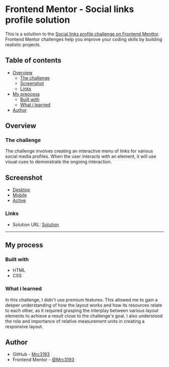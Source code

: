 # Frontend Mentor - Social links profile solution

This is a soluition to the [Social links profile challenge on Frontend Menttor](https://www.frontendmentor.io/challenges/social-links-profile-UG32l9m6dQ). Frontend Mentor challenges help you improve your coding skills by building realistic projects. 

## Table of contents

- [Overview](#overview)
  - [The challenge](#the-challenge)
  - [Screenshot](#screenshot)
  - [Links](#links)
- [My preocess](#my-process)
  - [Built with](#built-with)
  - [What i learned](#what-i-learned)
- [Author](#author)

## Overview

### The challenge

The challenge involves creating an interactive menu of links for various social media profiles. When the user interacts with an element, it will use visual cues to demonstrate the ongoing interaction.

## Screenshot

- [Desktop](https://prnt.sc/13WvjbxoHiO3)
- [Mobile](https://prnt.sc/yzSHCIC6UcXb)
- [Active](https://prnt.sc/zw-6sf0PvrM1)

### Links

- Solution URL: [Solution](https://mrc3193.github.io/social-links-profile/)

---

## My process

### Built with

- HTML
- CSS

### What i learned

In this challenge, I didn't use premium features. This allowed me to gain a deeper understanding of how the layout works and how its resources relate to each other, as it required grasping the interplay between various layout elements to achieve a result close to the challenge's goal. I also understood the role and importance of relative measurement units in creating a responsive layout.

## Author

- GitHub - [Mrc3193](https://github.com/Mrc3193)
- Frontend Mentor - [@Mrc3193](https://www.frontendmentor.io/profile/Mrc3193)